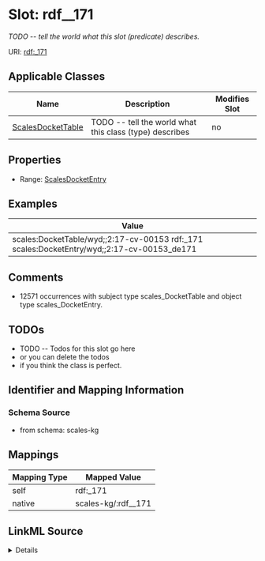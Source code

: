 

# Slot: rdf__171


_TODO -- tell the world what this slot (predicate) describes._





URI: [rdf:_171](http://www.w3.org/1999/02/22-rdf-syntax-ns#_171)



<!-- no inheritance hierarchy -->





## Applicable Classes

| Name | Description | Modifies Slot |
| --- | --- | --- |
| [ScalesDocketTable](../classes/ScalesDocketTable.md) | TODO -- tell the world what this class (type) describes |  no  |







## Properties

* Range: [ScalesDocketEntry](../classes/ScalesDocketEntry.md)






## Examples

| Value |
| --- |
| scales:DocketTable/wyd;;2:17-cv-00153 rdf:_171 scales:DocketEntry/wyd;;2:17-cv-00153_de171 |

## Comments

* 12571 occurrences with subject type scales_DocketTable and object type scales_DocketEntry.

## TODOs

* TODO -- Todos for this slot go here
* or you can delete the todos
* if you think the class is perfect.

## Identifier and Mapping Information







### Schema Source


* from schema: scales-kg




## Mappings

| Mapping Type | Mapped Value |
| ---  | ---  |
| self | rdf:_171 |
| native | scales-kg/:rdf__171 |




## LinkML Source

<details>
```yaml
name: rdf__171
description: TODO -- tell the world what this slot (predicate) describes.
todos:
- TODO -- Todos for this slot go here
- or you can delete the todos
- if you think the class is perfect.
comments:
- 12571 occurrences with subject type scales_DocketTable and object type scales_DocketEntry.
examples:
- value: scales:DocketTable/wyd;;2:17-cv-00153 rdf:_171 scales:DocketEntry/wyd;;2:17-cv-00153_de171
from_schema: scales-kg
rank: 1000
slot_uri: rdf:_171
alias: rdf__171
domain_of:
- scales_DocketTable
range: scales_DocketEntry

```
</details>